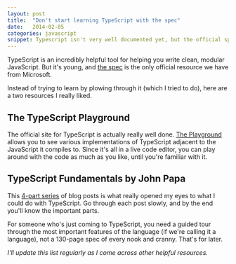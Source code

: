 ```yaml
---
layout: post
title:  "Don't start learning TypeScript with the spec"
date:   2014-02-05
categories: javascript
snippet: Typescript isn't very well documented yet, but the official spec isn't all we've got. Here's where I'd recommend you get started.  
---
```


TypeScript is an incredibly helpful tool for helping you write clean, modular JavaScript. But it's young, and [the spec](http://www.typescriptlang.org/Content/TypeScript%20Language%20Specification.pdf) is the only official resource we have from Microsoft. 

Instead of trying to learn by plowing through it (which I tried to do), here are a two resources I really liked. 

## The TypeScript Playground 

The official site for TypeScript is actually really well done. [The Playground](http://www.typescriptlang.org/Playground/) allows you to see various implementations of TypeScript adjacent to the JavaScript it compiles to. Since it's all in a live code editor, you can play around with the code as much as you like, until you're familiar with it. 

## TypeScript Fundamentals by John Papa 

This [4-part series](http://www.johnpapa.net/typescriptpost1/) of blog posts is what really opened my eyes to what I could do with TypeScript. Go through each post slowly, and by the end you'll know the important parts. 

For someone who's just coming to TypeScript, you need a guided tour through the most important features of the language (if we're calling it a language), not a 130-page spec of every nook and cranny. That's for later.

*I'll update this list regularly as I come across other helpful resources.*



